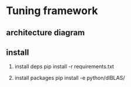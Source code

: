 # Tuning framework


## architecture diagram



## install 

1. install deps
pip install -r requirements.txt

2. install packages
pip install -e python/dlBLAS/